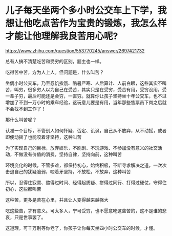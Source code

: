 # 儿子每天坐两个多小时公交车上下学，我想让他吃点苦作为宝贵的锻炼，我怎么样才能让他理解我良苦用心呢?

https://www.zhihu.com/question/553770245/answer/2697421732

总有人搞不清楚吃苦和受穷的区别，题主也一样。

吃得苦中苦，方为人上人。但问题是，什么叫苦？

坐俩小时公交车，乃至忍饥挨饿、酷暑严寒、人后算计、人前白眼，这些其实不叫苦，叫穷，很多穷人以为自己在受苦，其实只是在受穷，受苦有用，受穷没用，受一辈子穷，最后可能还是会穷，一直穷。就算你让孩子坚持坐十年公交车，也不过增加了不到一万小时的乘车经验，这玩意儿要是有用，当年那些售票员下岗之后就不会找不到工作了！

那什么叫苦呢？

认准一个目标，不管别人如何怀疑、否定、讥讽，自己从不放弃，从不动摇，或者即便动摇了也能咬着牙坚持，这种叫苦

为了实现自己的目标，放弃娱乐，不刷剧、不玩游戏、不参加没有意义的社交活动，不做没有价值的消费，坚持自律，坚持向前，这种叫苦

环境变化的时候，不管多难，都保持初心，始终积极，不断寻求解决之道，一次次击退自己的犹疑脆弱，咬着牙坚持，不放松，不放弃，这种叫苦

所以，忍得住寂寞、熬得过时间、经得起质疑、拼得过同行、打得过硬仗，守得住初心，这些都叫苦

这种苦，更多是苦在心里，并且让人变得越来越强大

吃这些苦，才有意义。可太多人，宁可受穷，也不愿意吃这些苦的，这不是谁的悲哀，只是世事罢了。

这道理，可千万别等你老了，你孩子让你每天坐四小时公交车的时候，才懂。